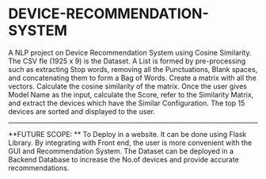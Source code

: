 # DEVICE-RECOMMENDATION-SYSTEM
A NLP project on Device Recommendation System using Cosine Similarity. The CSV fle (1925 x 9) is the Dataset. A List is formed by pre-processing such as extracting Stop words, removing all the Punctuations, Blank spaces, and concatenating them to form a Bag of Words. Create a matrix with all the vectors. Calculate the cosine similarity of the matrix. Once the user gives Model Name as the input, calculate the Score, refer to the Similarity Matrix, and extract the devices which have the Similar Configuration. The top 15 devices are sorted and displayed to the user.
 <hr>
 
**FUTURE SCOPE: **
To Deploy in a website. It can be done using Flask Library. By integrating with Front end, the user is more convenient with the GUI and Recommendation System. The Dataset can be deployed in a Backend Database to increase the No.of devices and provide accurate recommendations.
